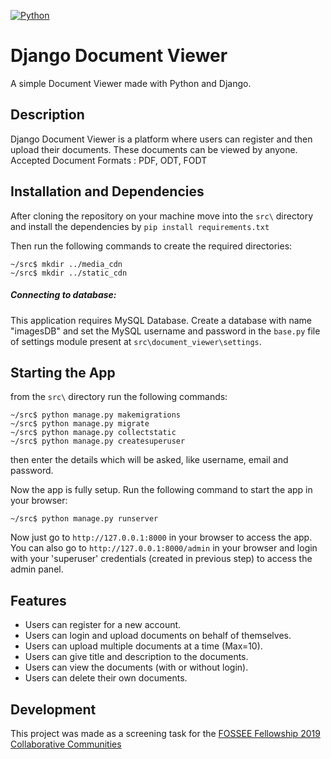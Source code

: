 [![Python](https://img.shields.io/badge/Python-3.6-brightgreen.svg)](http://www.python.org/download/)
# Django Document Viewer

A simple Document Viewer made with Python and Django.

## Description

Django Document Viewer is a platform where users can register and then upload their documents. These documents can be viewed by anyone.
Accepted Document Formats : PDF, ODT, FODT

## Installation and Dependencies

After cloning the repository on your machine move into the ```src\``` directory and install the dependencies by ```pip install requirements.txt```

Then run the following commands to create the required directories:
```
~/src$ mkdir ../media_cdn
~/src$ mkdir ../static_cdn
```

##### Connecting to database:
This application requires MySQL Database.
Create a database with name "imagesDB" and set the MySQL username and password in the ```base.py``` file of settings module present at ```src\document_viewer\settings```.

## Starting the App
from the ```src\``` directory run the following commands:
```
~/src$ python manage.py makemigrations
~/src$ python manage.py migrate
~/src$ python manage.py collectstatic
~/src$ python manage.py createsuperuser
```
then enter the details which will be asked, like username, email and password.

Now the app is fully setup.
Run the following command to start the app in your browser:
```
~/src$ python manage.py runserver
```
Now just go to ```http://127.0.0.1:8000``` in your browser to access the app.
You can also go to ```http://127.0.0.1:8000/admin``` in your browser and login with your 'superuser' credentials (created in previous step) to access the admin panel.

## Features

- Users can register for a new account.
- Users can login and upload documents on behalf of themselves.
- Users can upload multiple documents at a time (Max=10).
- Users can give title and description to the documents.
- Users can view the documents (with or without login).
- Users can delete their own documents.

## Development

This project was made as a screening task for the [FOSSEE Fellowship 2019 Collaborative Communities](https://fossee.in/)